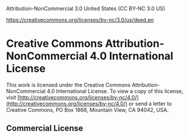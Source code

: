 Attribution-NonCommercial 3.0 United States (CC BY-NC 3.0 US)

https://creativecommons.org/licenses/by-nc/3.0/us/deed.en

# Creative Commons Attribution-NonCommercial 4.0 International License

This work is licensed under the Creative Commons Attribution-NonCommercial 4.0 International License. To view a copy of this license, visit [http://creativecommons.org/licenses/by-nc/4.0/](http://creativecommons.org/licenses/by-nc/4.0/) or send a letter to Creative Commons, PO Box 1866, Mountain View, CA 94042, USA.

## Commercial License
